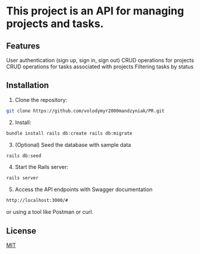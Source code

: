 # This project is an API for managing projects and tasks.

## Features

User authentication (sign up, sign in, sign out)
CRUD operations for projects
CRUD operations for tasks associated with projects
Filtering tasks by status 

## Installation

1. Clone the repository:
```bash
git clone https://github.com/volodymyr2000mandzyniak/PR.git
```

2. Install:
```bash
bundle install rails db:create rails db:migrate
```

3. (Optional) Seed the database with sample data
```bash
rails db:seed
```

4. Start the Rails server:
```bash
rails server
```

5. Access the API endpoints with Swagger documentation
```bash
http://localhost:3000/#
```
or using a tool like Postman or curl.





## License

[MIT](https://choosealicense.com/licenses/mit/)
